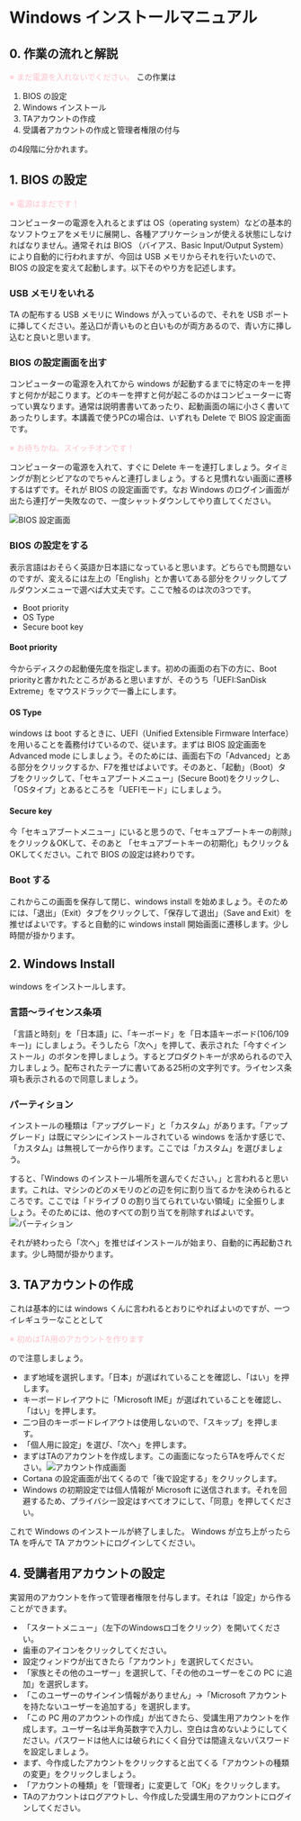 # Windows インストールマニュアル
## 0. 作業の流れと解説

<font color="Pink">※ まだ電源を入れないでください。</font>
この作業は

1. BIOS の設定
2. Windows インストール
3. TAアカウントの作成
4. 受講者アカウントの作成と管理者権限の付与

の4段階に分かれます。

## 1. BIOS の設定
<font color="Pink">※ 電源はまだです！</font>

コンピューターの電源を入れるとまずは OS（operating system）などの基本的なソフトウェアをメモリに展開し、各種アプリケーションが使える状態にしなければなりません。通常それは BIOS （バイアス、Basic Input/Output System）により自動的に行われますが、今回は USB メモリからそれを行いたいので、BIOS の設定を変えて起動します。以下そのやり方を記述します。

### USB メモリをいれる
TA の配布する USB メモリに Windows が入っているので、それを USB ポートに挿してください。差込口が青いものと白いものが両方あるので、青い方に挿し込むと良いと思います。

### BIOS の設定画面を出す
コンピューターの電源を入れてから windows が起動するまでに特定のキーを押すと何かが起こります。どのキーを押すと何が起こるのかはコンピューターに寄ってい異なります。通常は説明書書いてあったり、起動画面の端に小さく書いてあったりします。本講義で使うPCの場合は、いずれも Delete で BIOS 設定画面です。

<font color="Pink">※ お待ちかね。スイッチオンです！</font>

コンピューターの電源を入れて、すぐに Delete キーを連打しましょう。タイミングが割とシビアなのでちゃんと連打しましょう。すると見慣れない画面に遷移するはずです。それが BIOS の設定画面です。なお Windows のログイン画面が出たら連打ゲー失敗なので、一度シャットダウンしてやり直してください。

![BIOS 設定画面](https://github.com/ngtkana/utmsks/img/img1.JPG)

### BIOS の設定をする
表示言語はおそらく英語か日本語になっていると思います。どちらでも問題ないのですが、変えるには左上の「English」とか書いてある部分をクリックしてプルダウンメニューで選べば大丈夫です。ここで触るのは次の3つです。
- Boot priority
- OS Type
- Secure boot key

#### Boot priority
今からディスクの起動優先度を指定します。初めの画面の右下の方に、Boot priorityと書かれたところがあると思いますが、そのうち「UEFI:SanDisk Extreme」をマウスドラックで一番上にします。

#### OS Type
windows は boot するときに、UEFI（Unified Extensible Firmware Interface）を用いることを義務付けているので、従います。まずは BIOS 設定画面を Advanced mode にしましょう。そのためには、画面右下の「Advanced」とある部分をクリックするか、F7を推せばよいです。そのあと、「起動」（Boot）タブをクリックして、「セキュアブートメニュー」(Secure Boot)をクリックし、「OSタイプ」とあるところを「UEFIモード」にしましょう。

#### Secure key
今「セキュアブートメニュー」にいると思うので、「セキュアブートキーの削除」をクリック＆OKして、そのあと 「セキュアブートキーの初期化」もクリック＆OKしてください。これで BIOS の設定は終わりです。

### Boot する
これからこの画面を保存して閉じ、windows install を始めましょう。そのためには、「退出」（Exit）タブをクリックして、「保存して退出」（Save and Exit）を推せばよいです。すると自動的に windows install 開始画面に遷移します。少し時間が掛かります。

## 2. Windows Install
windows をインストールします。

### 言語～ライセンス条項
「言語と時刻」を「日本語」に、「キーボード」を「日本語キーボード(106/109キー)」にしましょう。そうしたら「次へ」を押して、表示された「今すぐインストール」のボタンを押しましょう。するとプロダクトキーが求められるので入力しましょう。配布されたテープに書いてある25桁の文字列です。ライセンス条項も表示されるので同意しましょう。

### パーティション
インストールの種類は「アップグレード」と「カスタム」があります。「アップグレード」は既にマシンにインストールされている windows を活かす感じで、「カスタム」は無視して一から作ります。ここでは「カスタム」を選びましょう。

すると、「Windows のインストール場所を選んでください。」と言われると思います。これは、マシンのどのメモリのどの辺を何に割り当てるかを決められるところです。ここでは「ドライブ 0 の割り当てられていない領域」に全振りしましょう。そのためには、他のすべての割り当てを削除すればよいです。
![パーティション](blob/master/img/img2.JPG)

それが終わったら「次へ」を推せばインストールが始まり、自動的に再起動されます。少し時間が掛かります。

## 3. TAアカウントの作成
これは基本的には windows くんに言われるとおりにやればよいのですが、一つイレギュラーなこととして

<font color="Pink">※ 初めはTA用のアカウントを作ります</font>

ので注意しましょう。
- まず地域を選択します。「日本」が選ばれていることを確認し、「はい」を押します。
- キーボードレイアウトに「Microsoft IME」が選ばれていることを確認し、「はい」を押します。
- 二つ目のキーボードレイアウトは使用しないので、「スキップ」を押します。
- 「個人用に設定」を選び、「次へ」を押します。
- まずはTAのアカウントを作成します。この画面になったらTAを呼んでください。![アカウント作成画面](https://github.com/ngtkana/utmsks/img/img3.JPG)
- Cortana の設定画面が出てくるので「後で設定する」をクリックします。
- Windows の初期設定では個人情報が Microsoft に送信されます。それを回避するため、プライバシー設定はすべてオフにして、「同意」を押してください。

これで Windows のインストールが終了しました。 Windows が立ち上がったら TA を呼んで TA アカウントにログインしてください。


## 4. 受講者用アカウントの設定
実習用のアカウントを作って管理者権限を付与します。それは「設定」から作ることができます。
- 「スタートメニュー」（左下のWindowsロゴをクリック）を開いてください。
- 歯車のアイコンをクリックしてください。
- 設定ウィンドウが出てきたら「アカウント」を選択してください。
- 「家族とその他のユーザー」を選択して、「その他のユーザーをこの PC に追加」を選択します。
- 「このユーザーのサインイン情報がありません」→「Microsoft アカウントを持たないユーザーを追加する」を選択します。
- 「この PC 用のアカウントの作成」が出てきたら、受講生用アカウントを作成します。ユーザー名は半角英数字で入力し、空白は含めないようにしてください。パスワードは他人には破られにくく自分では間違えないパスワードを設定しましょう。
- まず、今作成したアカウントをクリックすると出てくる「アカウントの種類の変更」をクリックしましょう。
- 「アカウントの種類」を「管理者」に変更して「OK」をクリックします。
- TAのアカウントはログアウトし、今作成した受講生用のアカウントにログインしてください。
